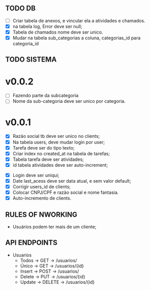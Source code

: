 ## TODO DB

- [ ] Criar tabela de anexos, e vincular ela a atividades e chamados.
- [x] na tabela log, Error deve ser null;
- [x] Tabela de chamados nome deve ser unico.
- [x] Mudar na tabela sub_categorias a coluna, categorias_id para categoria_id

## TODO SISTEMA

# v0.0.2

- [ ] Fazendo parte da subcategoria
- [ ] Nome da sub-categoria deve ser unico por categoria.

# v0.0.1

- [x] Razão social tb deve ser unico no clients;
- [x] Na tabela users, deve mudar login por user;
- [x] Tarefa deve ser do tipo texto;
- [x] Criar index no created_at na tabela de tarefas;
- [x] Tabela tarefa deve ser atividades;
- [x] id tabela atividades deve ser auto-increment;

* [x] Login deve ser uniqui;
* [x] Date last_acess deve ser data atual, e sem valor default;
* [x] Corrigir users_id de clients;
* [x] Colocar CNPJ/CPF e razão social e nome fantasia.
* [x] Auto-incremento de clients.

## RULES OF NWORKING

- Usuários podem ter mais de um cliente;

## API ENDPOINTS

- Usuarios
  - Todos -> GET -> /usuarios/
  - Único -> GET -> /usuarios/{id}
  - Insert -> POST -> /usuarios/
  - Delete -> PUT -> /usuarios/{id}
  - Update -> DELETE -> /usuarios/{id}
